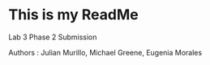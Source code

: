 # This is my ReadMe

Lab 3 Phase 2 Submission

Authors : Julian Murillo, Michael Greene, Eugenia Morales

